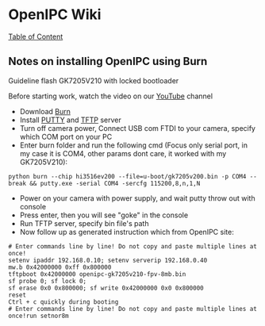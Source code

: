 # OpenIPC Wiki
[Table of Content](../README.md)

Notes on installing OpenIPC using Burn
--------------------------------------

Guideline flash GK7205V210 with locked bootloader

Before starting work, watch the video on our [YouTube](https://www.youtube.com/@openipc/playlists) channel

- Download [Burn](https://github.com/OpenIPC/burn)
- Install [PUTTY](https://www.chiark.greenend.org.uk/~sgtatham/putty/latest.html) and [TFTP](https://pjo2.github.io/tftpd64/) server
- Turn off camera power, Connect USB com FTDI to your camera, specify which COM port on your PC
- Enter burn folder and run the following cmd (Focus only serial port, in my case it is COM4, other params dont care, it worked with my GK7205V210):
```
python burn --chip hi3516ev200 --file=u-boot/gk7205v200.bin -p COM4 --break && putty.exe -serial COM4 -sercfg 115200,8,n,1,N
```
- Power on your camera with power supply, and wait putty throw out with console
- Press enter, then you will see "goke" in the console
- Run TFTP server, specify bin file's path
- Now follow up as generated instruction which from OpenIPC site:

```
# Enter commands line by line! Do not copy and paste multiple lines at once!
setenv ipaddr 192.168.0.10; setenv serverip 192.168.0.40
mw.b 0x42000000 0xff 0x800000
tftpboot 0x42000000 openipc-gk7205v210-fpv-8mb.bin
sf probe 0; sf lock 0;
sf erase 0x0 0x800000; sf write 0x42000000 0x0 0x800000
reset
Ctrl + c quickly during booting
# Enter commands line by line! Do not copy and paste multiple lines at once!run setnor8m
```
